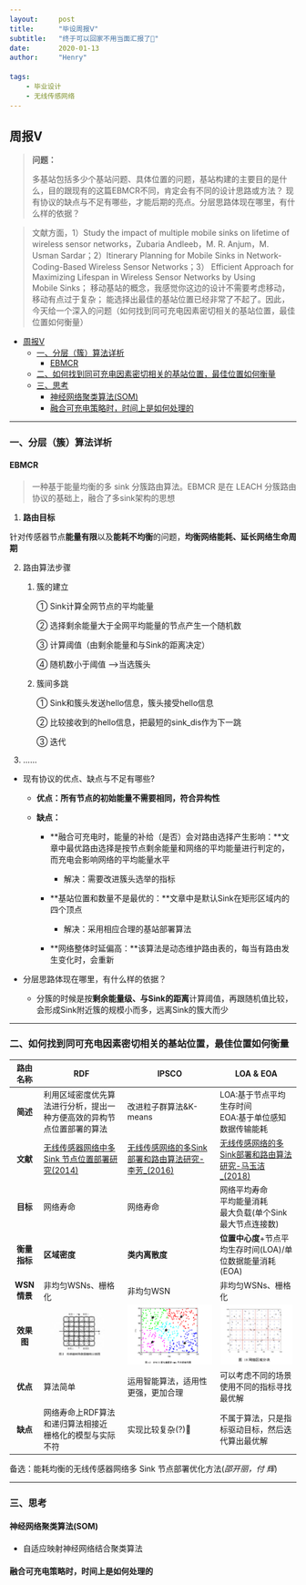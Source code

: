 ```yaml
---
layout:     post
title:      "毕设周报Ⅴ"
subtitle:   "终于可以回家不用当面汇报了🤷"
date:       2020-01-13
author:     "Henry"

tags:
    - 毕业设计
    - 无线传感网络
---
```



## 周报Ⅴ



> **问题：**
>
> 多基站包括多少个基站问题、具体位置的问题，基站构建的主要目的是什么，目的跟现有的这篇EBMCR不同，肯定会有不同的设计思路或方法？ 现有协议的缺点与不足有哪些，才能后期的亮点。分层思路体现在哪里，有什么样的依据？

> 文献方面，1）Study the impact of multiple mobile sinks on lifetime of wireless sensor networks，Zubaria Andleeb，M. R. Anjum，M. Usman Sardar；2）Itinerary Planning for Mobile Sinks in Network-Coding-Based Wireless Sensor Networks；3） Efficient Approach for Maximizing Lifespan in Wireless Sensor Networks by Using Mobile Sinks； 移动基站的概念，我感觉你这边的设计不需要考虑移动，移动有点过于复杂； 能选择出最佳的基站位置已经非常了不起了。因此，今天给一个深入的问题（如何找到同可充电因素密切相关的基站位置，最佳位置如何衡量）



* [周报Ⅴ](#%E5%91%A8%E6%8A%A5%E2%85%B4)
  * [一、分层（簇）算法详析](#%E4%B8%80%E5%88%86%E5%B1%82%E7%B0%87%E7%AE%97%E6%B3%95%E8%AF%A6%E6%9E%90)
    * [EBMCR](#ebmcr)
  * [二、如何找到同可充电因素密切相关的基站位置，最佳位置如何衡量](#%E4%BA%8C%E5%A6%82%E4%BD%95%E6%89%BE%E5%88%B0%E5%90%8C%E5%8F%AF%E5%85%85%E7%94%B5%E5%9B%A0%E7%B4%A0%E5%AF%86%E5%88%87%E7%9B%B8%E5%85%B3%E7%9A%84%E5%9F%BA%E7%AB%99%E4%BD%8D%E7%BD%AE%E6%9C%80%E4%BD%B3%E4%BD%8D%E7%BD%AE%E5%A6%82%E4%BD%95%E8%A1%A1%E9%87%8F)
  * [三、思考](#%E4%B8%89%E6%80%9D%E8%80%83)
    * [神经网络聚类算法(SOM)](#%E7%A5%9E%E7%BB%8F%E7%BD%91%E7%BB%9C%E8%81%9A%E7%B1%BB%E7%AE%97%E6%B3%95som)
    * [融合可充电策略时，时间上是如何处理的](#%E8%9E%8D%E5%90%88%E5%8F%AF%E5%85%85%E7%94%B5%E7%AD%96%E7%95%A5%E6%97%B6%E6%97%B6%E9%97%B4%E4%B8%8A%E6%98%AF%E5%A6%82%E4%BD%95%E5%A4%84%E7%90%86%E7%9A%84)



---



### 一、分层（簇）算法详析

#### EBMCR

>一种基于能量均衡的多 sink 分簇路由算法。EBMCR 是在 LEACH 分簇路由协议的基础上，融合了多sink架构的思想

1. **路由目标**

针对传感器节点**能量有限**以及**能耗不均衡**的问题，**均衡网络能耗、延长网络生命周期**

2. 路由算法步骤

   1. 簇的建立

      ① Sink计算全网节点的平均能量

      ② 选择剩余能量大于全网平均能量的节点产生一个随机数

      ③ 计算阈值（由剩余能量和与Sink的距离决定）

      ④ 随机数小于阈值 —>当选簇头

      

   2. 簇间多跳

      ① Sink和簇头发送hello信息，簇头接受hello信息

      ② 比较接收到的hello信息，把最短的sink_dis作为下一跳
   
      ③ 迭代

3. ......


- 现有协议的优点、缺点与不足有哪些?

  - **优点：所有节点的初始能量不需要相同，符合异构性**

  

  - **缺点：**

    - **融合可充电时，能量的补给（是否）会对路由选择产生影响：**文章中最优路由选择是按节点剩余能量和网络的平均能量进行判定的，而充电会影响网络的平均能量水平
      - 解决：需要改进簇头选举的指标

    - **基站位置和数量不是最优的：**文章中是默认Sink在矩形区域内的四个顶点
      - 解决：采用相应合理的基站部署算法
    - **网络整体时延偏高：**该算法是动态维护路由表的，每当有路由发生变化时，会重新

    

- 分层思路体现在哪里，有什么样的依据？


  - 分簇的时候是按**剩余能量级、与Sink的距离**计算阈值，再跟随机值比较，会形成Sink附近簇的规模小而多，远离Sink的簇大而少



---




### 二、如何找到同可充电因素密切相关的基站位置，最佳位置如何衡量



|   路由名称   | RDF                                                          | IPSCO                                                        | LOA & EOA                                                    |
| :----------: | ------------------------------------------------------------ | ------------------------------------------------------------ | ------------------------------------------------------------ |
|   **简述**   | 利用区域密度优先算法进行分析，提出一种方便高效的异构节点位置部署的算法 | 改进粒子群算法&K-means                                       | LOA:基于节点平均生存时间<br>EOA:基于单位感知数据传输能耗     |
|   **文献**   | [无线传感器网络中多 Sink 节点位置部署研究(2014)]()           | [无线传感网络的多Sink部署和路由算法研究-李芳_(2016)]()       | [无线传感网络的多Sink部署和路由算法研究-马玉洁_(2018)]()     |
|   **目标**   | 网络寿命                                                     | 网络寿命                                                     | 网络平均寿命<br>平均能量消耗<br>最大负载(单个Sink最大节点连接数) |
| **衡量指标** | **区域密度**                                                 | **类内离散度**                                               | **位置中心度**+节点平均生存时间(LOA)/单位数据能量消耗(EOA)   |
| **WSN情景**  | 非均匀WSNs、栅格化                                           | 非均匀WSN                                                    | 非均匀WSNs、栅格化                                           |
|  **效果图**  | ![RDF](https://github.com/HenryChen1/Graduation-design-of-Wireless-sensor-network/blob/master/pic/report-5-1.png?raw=true) | ![IPSCO](https://github.com/HenryChen1/Graduation-design-of-Wireless-sensor-network/blob/master/pic/report-5-2.png?raw=true) | ![LOA&EOA](https://github.com/HenryChen1/Graduation-design-of-Wireless-sensor-network/blob/master/pic/report-5-3.png?raw=true) |
|   **优点**   | 算法简单                                                     | 运用智能算法，适用性更强，更加合理                           | 可以考虑不同的场景使用不同的指标寻找最优解                   |
|   **缺点**   | 网络寿命上RDF算法和递归算法相接近<br>栅格化的模型与实际不符  | 实现比较复杂(?):fist_oncoming:                               | 不属于算法，只是指标驱动目标，然后迭代算出最优解             |

备选：能耗均衡的无线传感器网络多 Sink 节点部署优化方法(_邵开丽，付 辉_)



---



### 三、思考

####   神经网络聚类算法(SOM)

- 自适应映射神经网络结合聚类算法



#### 融合可充电策略时，时间上是如何处理的